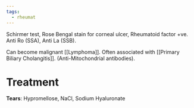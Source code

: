 ```yaml
---
tags:
  - rheumat
---
```

Schirmer test, Rose Bengal stain for corneal ulcer, Rheumatoid factor +ve.
Anti Ro (SSA), Anti La (SSB).

Can become malignant [[Lymphoma]].
Often associated with [[Primary Biliary Cholangitis]]. (Anti-Mitochondrial antibodies).

# Treatment
**Tears**: Hypromellose, NaCl, Sodium Hyaluronate